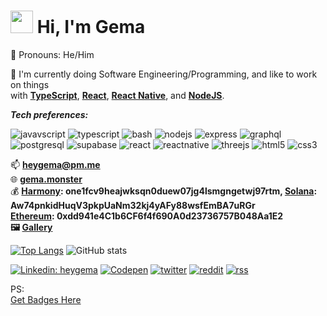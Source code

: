 
# <img src="https://user-images.githubusercontent.com/10743728/100195412-e2ca3780-2f29-11eb-98b0-26af8496f704.gif" width="36px" /> Hi, I'm Gema

<p align="left">
  🍷 Pronouns: He/Him
</p>

<!-- ___tl;dr JS is 🔥___ **(Compile-To-Js)** -->

🔭 I'm currently doing Software Engineering/Programming, and like to work on things<br>
     with  __[TypeScript](https://www.typescriptlang.org/)__, __[React](https://reactjs.org/)__, __[React Native](https://reactnative.dev/)__, and __[NodeJS](https://nodejs.org/)__.

***Tech preferences:***

![javavscript](https://img.shields.io/badge/JavaScript-F7DF1E?style=for-the-badge&logo=javascript&logoColor=black)
![typescript](https://img.shields.io/badge/TypeScript-007ACC?style=for-the-badge&logo=typescript&logoColor=white)
![bash](https://img.shields.io/badge/Shell_Script-121011?style=for-the-badge&logo=gnu-bash&logoColor=white)
![nodejs](https://img.shields.io/badge/Node.js-339933?style=for-the-badge&logo=nodedotjs&logoColor=white)
![express](https://img.shields.io/badge/Express.js-000000?style=for-the-badge&logo=express&logoColor=white)
![graphql](https://img.shields.io/badge/GraphQl-E10098?style=for-the-badge&logo=graphql&logoColor=white)
![postgresql](https://img.shields.io/badge/PostgreSQL-316192?style=for-the-badge&logo=postgresql&logoColor=white)
![supabase](https://img.shields.io/badge/Supabase-181818?style=for-the-badge&logo=supabase&logoColor=white)
![react](https://img.shields.io/badge/React-20232A?style=for-the-badge&logo=react&logoColor=61DAFB)
![reactnative](https://img.shields.io/badge/React_Native-20232A?style=for-the-badge&logo=react&logoColor=61DAFB)
![threejs](https://img.shields.io/badge/ThreeJs-black?style=for-the-badge&logo=three.js&logoColor=white)
![html5](https://img.shields.io/badge/HTML5-E34F26?style=for-the-badge&logo=html5&logoColor=white)
![css3](https://img.shields.io/badge/CSS3-1572B6?style=for-the-badge&logo=css3&logoColor=white)

<p align="left">
 📫 <b><a href="mailto:heygema@pm.me">heygema@pm.me</a></b> <br>
 🌐 <b><a href="https://gema.monster" target="_blank">gema.monster</a></b> <br>
 💰 <b><a href="https://harmony.one" target="_blank">Harmony</a>: one1fcv9heajwksqn0duew07jg4lsmgngetwj97rtm, <a href="https://solana.com" target="_blank">Solana</a>: Aw74pnkidHuqV3pkpUaNm32kj4yAFy88wsfEmBA7uRGr <br> <a href="https://ethereum.org" target="_blank">Ethereum</a>: 0xdd941e4C1b6CF6f4f690A0d23736757B048Aa1E2 <br> 
 🖼 <a target="_blank" href="https://nfteyez.global/accounts/9aPBRryNmrT2vPZguknzRVtG7hs6Vz7R2ahkuXz6dP9L">Gallery</a> <br>
  </b>
 </p>



[![Top Langs](https://github-readme-stats.vercel.app/api/top-langs/?username=heygema&layout=compact&theme=gruvbox)](https://github.com/anuraghazra/github-readme-stats)
![GitHub stats](https://github-readme-stats.vercel.app/api?username=heygema&layout=compact&show_icons=true&theme=gruvbox&hide_rank=true&hide_title=true&count_private=true)


<!-- [![trophy](https://github-profile-trophy.vercel.app/?username=heygema&theme=onedark)](https://github.com/ryo-ma/github-profile-trophy) -->

<!-- ![Anurag's github stats](https://github-readme-stats.vercel.app/api?username=heygema&show_icons=true&theme=radical) -->

[![Linkedin: heygema](https://img.shields.io/badge/linkedin-%230077B5.svg?&style=for-the-badge&logo=linkedin&logoColor=white)](https://www.linkedin.com/in/heygema/)
[![Codepen](https://img.shields.io/badge/Codepen-000000?style=for-the-badge&logo=codepen&logoColor=white)](https://codepen.io/heygema)
[![twitter](https://img.shields.io/badge/twitter-%231DA1F2.svg?&style=for-the-badge&logo=twitter&logoColor=white)](https://twitter.com/heygema)
[![reddit](https://img.shields.io/badge/reddit-%23FF4500.svg?&style=for-the-badge&logo=reddit&logoColor=white)](https://reddit.com/heygema)
[![rss](https://img.shields.io/badge/rss-%23FFA500.svg?&style=for-the-badge&logo=rss&logoColor=white)](https://gema.monster/rss)


PS:
<br />
[Get Badges Here](https://github.com/alexandresanlim/Badges4-README.md-Profile)



<!--

<p align="center">
  <img align="center" style="display: block; margin: auto;" alt="photo;align: center;" src="https://24.media.tumblr.com/tumblr_lj7m023ybE1qcyka5o1_500.gif">
</p>

<p align="center">
  <img align="center" style="display: block; margin: auto;" alt="photo;align: center;" src="https://www.delta.edu/_resources/images/planetarium/astronomy-001.jpg">
</p>

<p align="center">
  <img align="center" style="display: block; margin: auto;" alt="photo;align: center;" src="https://upload.wikimedia.org/wikipedia/commons/thumb/6/64/A_spinner_dolphin_in_the_Red_Sea.jpg/1920px-A_spinner_dolphin_in_the_Red_Sea.jpg">
</p>
-->


<!--
**heygema/heygema** is a ✨ _special_ ✨ repository because its `README.md` (this file) appears on your GitHub profile.

Here are some ideas to get you started:

- 🔭 I’m currently working on ...
- 🌱 I’m currently learning ...
- 👯 I’m looking to collaborate on ...
- 🤔 I’m looking for help with ...
- 💬 Ask me about ...
- 📫 How to reach me: ...
- 😄 Pronouns: ...
- ⚡ Fun fact: ...
-->
